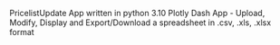 PricelistUpdate
App written in python 3.10
Plotly Dash App - Upload, Modify, Display and Export/Download a spreadsheet in .csv, .xls, .xlsx format